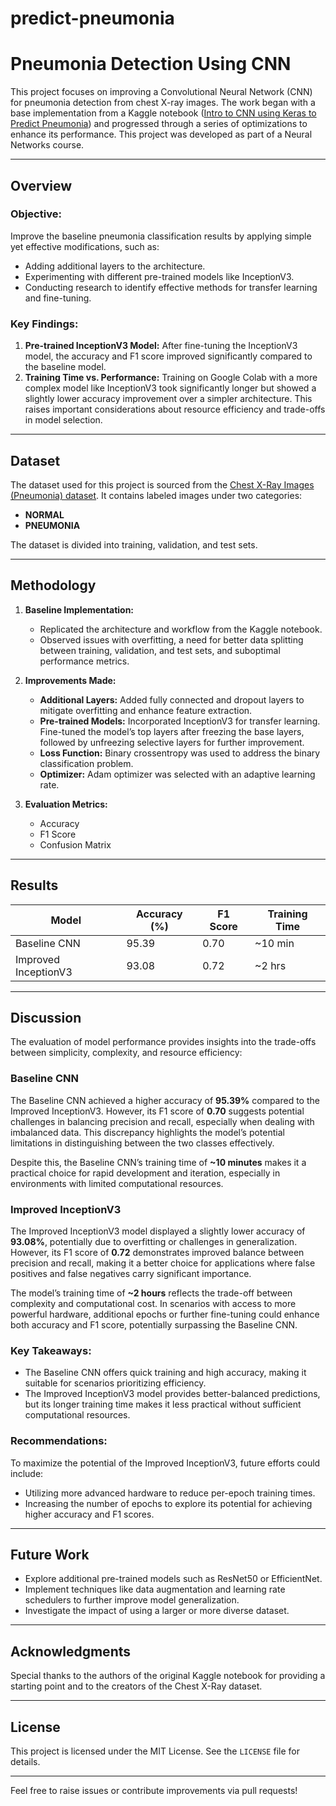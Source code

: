 # predict-pneumonia

# Pneumonia Detection Using CNN

This project focuses on improving a Convolutional Neural Network (CNN) for pneumonia detection from chest X-ray images. The work began with a base implementation from a Kaggle notebook ([Intro to CNN using Keras to Predict Pneumonia](https://www.kaggle.com/code/sanwal092/intro-to-cnn-using-keras-to-predict-pneumonia)) and progressed through a series of optimizations to enhance its performance. This project was developed as part of a Neural Networks course.

---

## Overview

### Objective:
Improve the baseline pneumonia classification results by applying simple yet effective modifications, such as:
- Adding additional layers to the architecture.
- Experimenting with different pre-trained models like InceptionV3.
- Conducting research to identify effective methods for transfer learning and fine-tuning.

### Key Findings:
1. **Pre-trained InceptionV3 Model:** After fine-tuning the InceptionV3 model, the accuracy and F1 score improved significantly compared to the baseline model.
2. **Training Time vs. Performance:** Training on Google Colab with a more complex model like InceptionV3 took significantly longer but showed a slightly lower accuracy improvement over a simpler architecture. This raises important considerations about resource efficiency and trade-offs in model selection.

---

## Dataset
The dataset used for this project is sourced from the [Chest X-Ray Images (Pneumonia) dataset](https://www.kaggle.com/paultimothymooney/chest-xray-pneumonia). It contains labeled images under two categories:
- **NORMAL**
- **PNEUMONIA**

The dataset is divided into training, validation, and test sets.

---

## Methodology

1. **Baseline Implementation:**
   - Replicated the architecture and workflow from the Kaggle notebook.
   - Observed issues with overfitting, a need for better data splitting between training, validation, and test sets, and suboptimal performance metrics.

2. **Improvements Made:**
   - **Additional Layers:** Added fully connected and dropout layers to mitigate overfitting and enhance feature extraction.
   - **Pre-trained Models:** Incorporated InceptionV3 for transfer learning. Fine-tuned the model’s top layers after freezing the base layers, followed by unfreezing selective layers for further improvement.
   - **Loss Function:** Binary crossentropy was used to address the binary classification problem.
   - **Optimizer:** Adam optimizer was selected with an adaptive learning rate.

3. **Evaluation Metrics:**
   - Accuracy
   - F1 Score
   - Confusion Matrix

---

## Results
| Model                  | Accuracy (%) | F1 Score | Training Time |
|------------------------|--------------|----------|---------------|
| Baseline CNN           | 95.39        | 0.70     | ~10 min       |
| Improved InceptionV3   | 93.08        | 0.72     | ~2 hrs        |

---

## Discussion

The evaluation of model performance provides insights into the trade-offs between simplicity, complexity, and resource efficiency:

### Baseline CNN
The Baseline CNN achieved a higher accuracy of **95.39%** compared to the Improved InceptionV3. However, its F1 score of **0.70** suggests potential challenges in balancing precision and recall, especially when dealing with imbalanced data. This discrepancy highlights the model’s potential limitations in distinguishing between the two classes effectively.

Despite this, the Baseline CNN’s training time of **~10 minutes** makes it a practical choice for rapid development and iteration, especially in environments with limited computational resources.

### Improved InceptionV3
The Improved InceptionV3 model displayed a slightly lower accuracy of **93.08%**, potentially due to overfitting or challenges in generalization. However, its F1 score of **0.72** demonstrates improved balance between precision and recall, making it a better choice for applications where false positives and false negatives carry significant importance.

The model’s training time of **~2 hours** reflects the trade-off between complexity and computational cost. In scenarios with access to more powerful hardware, additional epochs or further fine-tuning could enhance both accuracy and F1 score, potentially surpassing the Baseline CNN.

### Key Takeaways:
- The Baseline CNN offers quick training and high accuracy, making it suitable for scenarios prioritizing efficiency.
- The Improved InceptionV3 model provides better-balanced predictions, but its longer training time makes it less practical without sufficient computational resources.

### Recommendations:
To maximize the potential of the Improved InceptionV3, future efforts could include:
- Utilizing more advanced hardware to reduce per-epoch training times.
- Increasing the number of epochs to explore its potential for achieving higher accuracy and F1 scores.

---

## Future Work
- Explore additional pre-trained models such as ResNet50 or EfficientNet.
- Implement techniques like data augmentation and learning rate schedulers to further improve model generalization.
- Investigate the impact of using a larger or more diverse dataset.

---

## Acknowledgments
Special thanks to the authors of the original Kaggle notebook for providing a starting point and to the creators of the Chest X-Ray dataset.

---

## License
This project is licensed under the MIT License. See the `LICENSE` file for details.

---

Feel free to raise issues or contribute improvements via pull requests!


